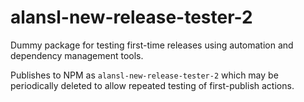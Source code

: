 # alansl-new-release-tester-2
 
Dummy package for testing first-time releases using automation and dependency management tools.

Publishes to NPM as `alansl-new-release-tester-2` which may be periodically deleted to allow repeated testing of first-publish actions.